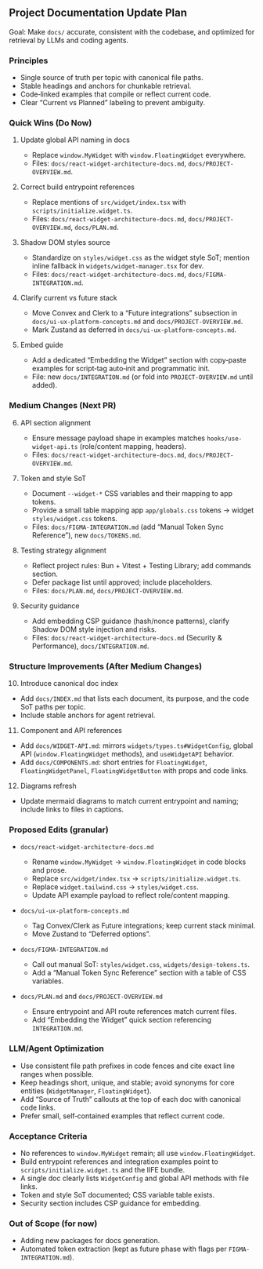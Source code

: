 ## Project Documentation Update Plan

Goal: Make `docs/` accurate, consistent with the codebase, and optimized for retrieval by LLMs and coding agents.

### Principles
- Single source of truth per topic with canonical file paths.
- Stable headings and anchors for chunkable retrieval.
- Code‑linked examples that compile or reflect current code.
- Clear “Current vs Planned” labeling to prevent ambiguity.

### Quick Wins (Do Now)
1. Update global API naming in docs
   - Replace `window.MyWidget` with `window.FloatingWidget` everywhere.
   - Files: `docs/react-widget-architecture-docs.md`, `docs/PROJECT-OVERVIEW.md`.

2. Correct build entrypoint references
   - Replace mentions of `src/widget/index.tsx` with `scripts/initialize.widget.ts`.
   - Files: `docs/react-widget-architecture-docs.md`, `docs/PROJECT-OVERVIEW.md`, `docs/PLAN.md`.

3. Shadow DOM styles source
   - Standardize on `styles/widget.css` as the widget style SoT; mention inline fallback in `widgets/widget-manager.tsx` for dev.
   - Files: `docs/react-widget-architecture-docs.md`, `docs/FIGMA-INTEGRATION.md`.

4. Clarify current vs future stack
   - Move Convex and Clerk to a “Future integrations” subsection in `docs/ui-ux-platform-concepts.md` and `docs/PROJECT-OVERVIEW.md`.
   - Mark Zustand as deferred in `docs/ui-ux-platform-concepts.md`.

5. Embed guide
   - Add a dedicated “Embedding the Widget” section with copy‑paste examples for script‑tag auto‑init and programmatic init.
   - File: new `docs/INTEGRATION.md` (or fold into `PROJECT-OVERVIEW.md` until added).

### Medium Changes (Next PR)
6. API section alignment
   - Ensure message payload shape in examples matches `hooks/use-widget-api.ts` (role/content mapping, headers).
   - Files: `docs/react-widget-architecture-docs.md`, `docs/PROJECT-OVERVIEW.md`.

7. Token and style SoT
   - Document `--widget-*` CSS variables and their mapping to app tokens.
   - Provide a small table mapping app `app/globals.css` tokens → widget `styles/widget.css` tokens.
   - Files: `docs/FIGMA-INTEGRATION.md` (add “Manual Token Sync Reference”), new `docs/TOKENS.md`.

8. Testing strategy alignment
   - Reflect project rules: Bun + Vitest + Testing Library; add commands section.
   - Defer package list until approved; include placeholders.
   - Files: `docs/PLAN.md`, `docs/PROJECT-OVERVIEW.md`.

9. Security guidance
   - Add embedding CSP guidance (hash/nonce patterns), clarify Shadow DOM style injection and risks.
   - Files: `docs/react-widget-architecture-docs.md` (Security & Performance), `docs/INTEGRATION.md`.

### Structure Improvements (After Medium Changes)
10. Introduce canonical doc index
   - Add `docs/INDEX.md` that lists each document, its purpose, and the code SoT paths per topic.
   - Include stable anchors for agent retrieval.

11. Component and API references
   - Add `docs/WIDGET-API.md`: mirrors `widgets/types.ts#WidgetConfig`, global API (`window.FloatingWidget` methods), and `useWidgetAPI` behavior.
   - Add `docs/COMPONENTS.md`: short entries for `FloatingWidget`, `FloatingWidgetPanel`, `FloatingWidgetButton` with props and code links.

12. Diagrams refresh
   - Update mermaid diagrams to match current entrypoint and naming; include links to files in captions.

### Proposed Edits (granular)
- `docs/react-widget-architecture-docs.md`
  - Rename `window.MyWidget` → `window.FloatingWidget` in code blocks and prose.
  - Replace `src/widget/index.tsx` → `scripts/initialize.widget.ts`.
  - Replace `widget.tailwind.css` → `styles/widget.css`.
  - Update API example payload to reflect role/content mapping.

- `docs/ui-ux-platform-concepts.md`
  - Tag Convex/Clerk as Future integrations; keep current stack minimal.
  - Move Zustand to “Deferred options”.

- `docs/FIGMA-INTEGRATION.md`
  - Call out manual SoT: `styles/widget.css`, `widgets/design-tokens.ts`.
  - Add a “Manual Token Sync Reference” section with a table of CSS variables.

- `docs/PLAN.md` and `docs/PROJECT-OVERVIEW.md`
  - Ensure entrypoint and API route references match current files.
  - Add “Embedding the Widget” quick section referencing `INTEGRATION.md`.

### LLM/Agent Optimization
- Use consistent file path prefixes in code fences and cite exact line ranges when possible.
- Keep headings short, unique, and stable; avoid synonyms for core entities (`WidgetManager`, `FloatingWidget`).
- Add “Source of Truth” callouts at the top of each doc with canonical code links.
- Prefer small, self‑contained examples that reflect current code.

### Acceptance Criteria
- No references to `window.MyWidget` remain; all use `window.FloatingWidget`.
- Build entrypoint references and integration examples point to `scripts/initialize.widget.ts` and the IIFE bundle.
- A single doc clearly lists `WidgetConfig` and global API methods with file links.
- Token and style SoT documented; CSS variable table exists.
- Security section includes CSP guidance for embedding.

### Out of Scope (for now)
- Adding new packages for docs generation.
- Automated token extraction (kept as future phase with flags per `FIGMA-INTEGRATION.md`).


